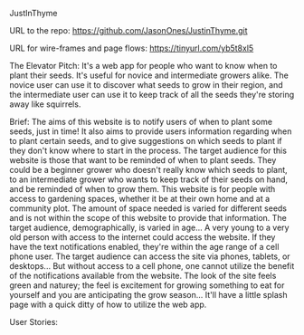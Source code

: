 JustInThyme

URL to the repo: https://github.com/JasonOnes/JustinThyme.git

URL for wire-frames and page flows: https://tinyurl.com/yb5t8xl5

The Elevator Pitch: It's a web app for people who want to know when to plant their seeds. It's useful for novice and intermediate growers alike. The novice user can use it to discover what seeds to grow in their region, and the intermediate user can use it to keep track of all the seeds they're storing away like squirrels.

Brief:
The aims of this website is to notify users of when to plant some seeds, just in time! It also aims to provide users information regarding when to plant certain seeds, and to give suggestions on which seeds to plant if they don't know where to start in the process. The target audience for this website is those that want to be reminded of when to plant seeds. They could be a beginner grower who doesn't really know which seeds to plant, to an intermediate grower who wants to keep track of their seeds on hand, and be reminded of when to grow them. This website is for people with access to gardening spaces, whether it be at their own home and at a community plot. The amount of space needed is varied for different seeds and is not within the scope of this website to provide that information. The target audience, demographically, is varied in age... A very young to a very old person with access to the internet could access the website. If they have the text notifications enabled, they're within the age range of a cell phone user. The target audience can access the site via phones, tablets, or desktops... But without access to a cell phone, one cannot utilize the benefit of the notifications available from the website. The look of the site feels green and naturey; the feel is excitement for growing something to eat for yourself and you are anticipating the grow season... It'll have a little splash page with a quick ditty of how to utilize the web app.

User Stories:

